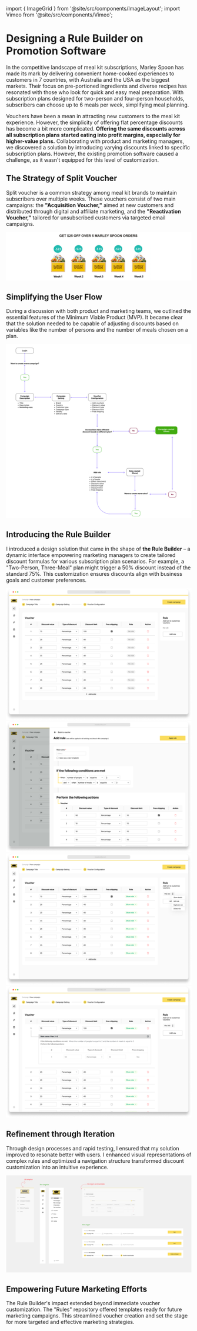 import { ImageGrid } from '@site/src/components/ImageLayout'; import Vimeo from
'@site/src/components/Vimeo';

# Designing a Rule Builder on Promotion Software

In the competitive landscape of meal kit subscriptions, Marley Spoon has made its mark by delivering convenient home-cooked experiences to customers in 7 countries, with Australia and the USA as the biggest markets. Their focus on pre-portioned ingredients and diverse recipes has resonated with those who look for quick and easy meal preparation. With subscription plans designed for two-person and four-person households, subscribers can choose up to 6 meals per week, simplifying meal planning.

Vouchers have been a mean in attracting new customers to the meal kit experience. However, the simplicity of offering flat percentage discounts has become a bit more complicated. **Offering the same discounts across all subscription plans started eating into profit margins, especially for higher-value plans.** Collaborating with product and marketing managers, we discovered a solution by introducing varying discounts linked to specific subscription plans. However, the existing promotion software caused a challenge, as it wasn't equipped for this level of customization.

## The Strategy of Split Voucher

Split voucher is a common strategy among meal kit brands to maintain subscribers over multiple weeks. These vouchers consist of two main campaigns: the **"Acquisition Voucher,"** aimed at new customers and distributed through digital and affiliate marketing, and the **"Reactivation Voucher,"** tailored for unsubscribed customers via targeted email campaigns.

![split-voucher](split-voucher.webp)

## Simplifying the User Flow

During a discussion with both product and marketing teams, we outlined the essential features of the Minimum Viable Product (MVP). It became clear that the solution needed to be capable of adjusting discounts based on variables like the number of persons and the number of meals chosen on a plan.

![user-flow](user-flow.webp)

## Introducing the Rule Builder

I introduced a design solution that came in the shape of **the Rule Builder** – a dynamic interface empowering marketing managers to create tailored discount formulas for various subscription plan scenarios. For example, a "Two-Person, Three-Meal" plan might trigger a 50% discount instead of the standard 75%. This customization ensures discounts align with business goals and customer preferences.

<ImageGrid columns="2">

![concept-design-1](concept-design-1.webp)
![concept-design-2](concept-design-2.webp)
![concept-design-3](concept-design-3.webp)
![concept-design-4](concept-design-4.webp)

</ImageGrid>

## Refinement through Iteration

Through design processes and rapid testing, I ensured that my solution improved to resonate better with users. I enhanced visual representations of complex rules and optimized a navigation structure transformed discount customization into an intuitive experience.

![navigation-patterns](navigation-patterns.webp)

## Empowering Future Marketing Efforts

The Rule Builder's impact extended beyond immediate voucher customization. The "Rules" repository offered templates ready for future marketing campaigns. This streamlined voucher creation and set the stage for more targeted and effective marketing strategies.

<Vimeo src="https://player.vimeo.com/video/854720575" />
